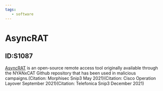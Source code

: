 ```yaml
---
tags:
   - software
---
```

# AsyncRAT
## ID:S1087
[AsyncRAT](software/S1087) is an open-source remote access tool originally available through the NYANxCAT Github repository that has been used in malicious campaigns.(Citation: Morphisec Snip3 May 2021)(Citation: Cisco Operation Layover September 2021)(Citation: Telefonica Snip3 December 2021)
